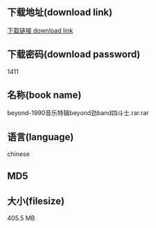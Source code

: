 ## 下载地址(download link)
[下载链接 download link](https://tutu365.netlify.app/?s=beyond-1990%E9%9F%B3%E4%B9%90%E7%89%B9%E8%BE%91beyond%E5%8A%B2band%E5%9B%9B%E6%96%97%E5%A3%AB.rar)

## 下载密码(download password)
1411

## 名称(book name)
beyond-1990音乐特辑beyond劲band四斗士.rar.rar

## 语言(language)
chinese

## MD5


## 大小(filesize)
405.5 MB
